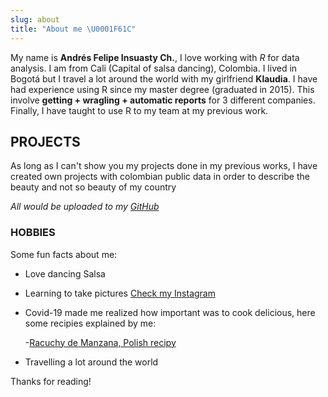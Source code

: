 ```yaml
---
slug: about
title: "About me \U0001F61C"
---
```


My name is **Andrés Felipe Insuasty Ch.**, I love working with *R* for data analysis. I am from Cali (Capital of salsa dancing), Colombia. I lived in Bogotá but I travel a lot around the world with my girlfriend __Klaudia__.
I have had experience using R since my master degree (graduated in 2015). This involve **getting + wragling + automatic reports** for 3 different companies. Finally, I have taught to use R to my team at my previous work.

## PROJECTS

As long as I can't show you my projects done in my previous works, I have created own projects with colombian public data in order to describe the beauty and not so beauty of my country 

*All would be uploaded to my [GitHub](https://github.com/ainsu23)*

### HOBBIES

Some fun facts about me:

* Love dancing Salsa  
* Learning to take pictures [Check my Instagram](https://www.instagram.com/afinsuasty/)
* Covid-19 made me realized how important was to cook delicious, here some recipies explained by me:
  
  -[Racuchy de Manzana, Polish recipy](https://www.youtube.com/watch?v=I23IbXSW2m8) 
* Travelling a lot around the world 

Thanks for reading!


